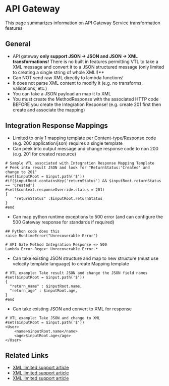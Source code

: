 # API Gateway
This page summarizes information on API Gateway Service transformation features

## General
* API gateway **only support JSON -> JSON and JSON -> XML transformations!** There is no built in features permitting VTL to take a XML message and convert it to a JSON structured message (only limited to creating a single string of whole XML!)**
* Can NOT send raw XML directly to lambda functions!
* It does not parse XML content to modify it (e.g. no transforms, validations, etc.)
* You can take a JSON payload an map it to XML
* You must create the MethodResponse with the associated HTTP code BEFORE you create the Integration Response! (e.g. create 201 first then create and associate the mapping)

## Integration Response Mappings
* Limited to only 1 mapping template per Content-type/Response code (e.g. 200 application/json) requires a single template
* Can peek into output message and change response code to non 200 (e.g. 201 for created resource)

```
# Sample VTL associated with Integration Response Mapping Template
# Peek into result JSON and look for "ReturnStatus:'Created' and change to 201"
#set($inputRoot = $input.path('$'))
#if($inputRoot.containsKey('returnStatus') && $inputRoot.returnStatus == 'Created')
#set($context.responseOverride.status = 201)
{
    "returnStatus" :$inputRoot.returnStatus
}
#end
```

* Can map python runtime exceptions to 500 error (and can configure the 500 Gateway response for standards if required)

```
## Python code does this
raise RuntimeError("Unrecoverable Error")

# API Gate Method Integration Response => 500
Lambda Error Regex: Unrecoverable Error.*
```

* Can take existing JSON structure and map to new structure (must use velocity template language) to create Mapping template

```
# VTL example: Take result JSON and change the JSON field names
#set($inputRoot = $input.path('$'))
{
  "return_name" : $inputRoot.name,
  "return_age" : $inputRoot.age,
}
#end

```

* Can take existing JSON and convert to XML for response
```
# VTL example: Take JSON and change to XML
#set($inputRoot = $input.path('$'))
<User>
    <name>$inputRoot.name</name>
    <age>$inputRoot.age</age>
</User>
```

## Related Links
* [XML limited support article](https://medium.com/@arvindpalsingh/our-tryst-with-aws-api-gateway-and-xml-transformation-f51121e6b5c4)
* [XML limited support article](https://github.com/mwittenbols/How-to-use-Lambda-and-API-Gateway-to-consume-XML-instead-of-JSON)
* [XML limited support article](https://www.journaldev.com/10113/aws-api-gateway-and-aws-lambda-example)
